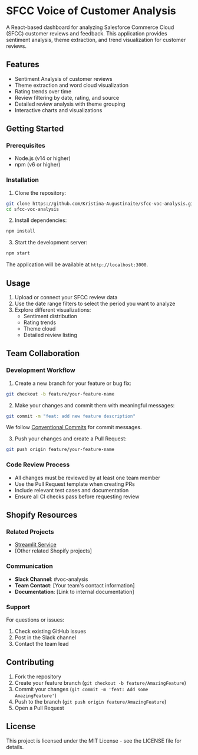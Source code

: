 # SFCC Voice of Customer Analysis

A React-based dashboard for analyzing Salesforce Commerce Cloud (SFCC) customer reviews and feedback. This application provides sentiment analysis, theme extraction, and trend visualization for customer reviews.

## Features

- Sentiment Analysis of customer reviews
- Theme extraction and word cloud visualization
- Rating trends over time
- Review filtering by date, rating, and source
- Detailed review analysis with theme grouping
- Interactive charts and visualizations

## Getting Started

### Prerequisites

- Node.js (v14 or higher)
- npm (v6 or higher)

### Installation

1. Clone the repository:
```bash
git clone https://github.com/Kristina-Augustinaite/sfcc-voc-analysis.git
cd sfcc-voc-analysis
```

2. Install dependencies:
```bash
npm install
```

3. Start the development server:
```bash
npm start
```

The application will be available at `http://localhost:3000`.

## Usage

1. Upload or connect your SFCC review data
2. Use the date range filters to select the period you want to analyze
3. Explore different visualizations:
   - Sentiment distribution
   - Rating trends
   - Theme cloud
   - Detailed review listing

## Team Collaboration

### Development Workflow

1. Create a new branch for your feature or bug fix:
```bash
git checkout -b feature/your-feature-name
```

2. Make your changes and commit them with meaningful messages:
```bash
git commit -m "feat: add new feature description"
```

We follow [Conventional Commits](https://www.conventionalcommits.org/) for commit messages.

3. Push your changes and create a Pull Request:
```bash
git push origin feature/your-feature-name
```

### Code Review Process

- All changes must be reviewed by at least one team member
- Use the Pull Request template when creating PRs
- Include relevant test cases and documentation
- Ensure all CI checks pass before requesting review

## Shopify Resources

### Related Projects
- [Streamlit Service](https://github.com/Shopify/streamlit-service)
- [Other related Shopify projects]

### Communication
- **Slack Channel**: #voc-analysis
- **Team Contact**: [Your team's contact information]
- **Documentation**: [Link to internal documentation]

### Support
For questions or issues:
1. Check existing GitHub issues
2. Post in the Slack channel
3. Contact the team lead

## Contributing

1. Fork the repository
2. Create your feature branch (`git checkout -b feature/AmazingFeature`)
3. Commit your changes (`git commit -m 'feat: Add some AmazingFeature'`)
4. Push to the branch (`git push origin feature/AmazingFeature`)
5. Open a Pull Request

## License

This project is licensed under the MIT License - see the LICENSE file for details. 